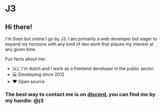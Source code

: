 # J3

## Hi there!
I'm Sven but online I go by J3. I am primarily a web developer but eager to expand my horizons with any kind of dev work that piques my interest at any given time.

Fun facts about me:

- 🇳🇱 I'm dutch and I work as a frontend developer in the public sector.
- 💻 Developing since 2012
- ❤️ Open source

### The best way to contact me is on [discord](https://discord.gg/GAk7y7XYER), you can find me by my handle: @j3

